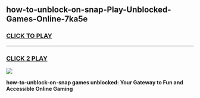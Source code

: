 
## how-to-unblock-on-snap-Play-Unblocked-Games-Online-7ka5e
<h3>
<a href="https://premium76.site?title=how-to-unblock-on-snap&ref=25A">CLICK TO PLAY</a></h3>
<hr>

<h3>
<a href="https://premium76.site?title=how-to-unblock-on-snap&ref=25A">CLICK 2 PLAY</a>
  
</h3>

<a href="https://premium76.site?title=how-to-unblock-on-snap&ref=25A"><img src="https://clearcache.store/games.png"></a>


**how-to-unblock-on-snap games unblocked: Your Gateway to Fun and Accessible Online Gaming**
